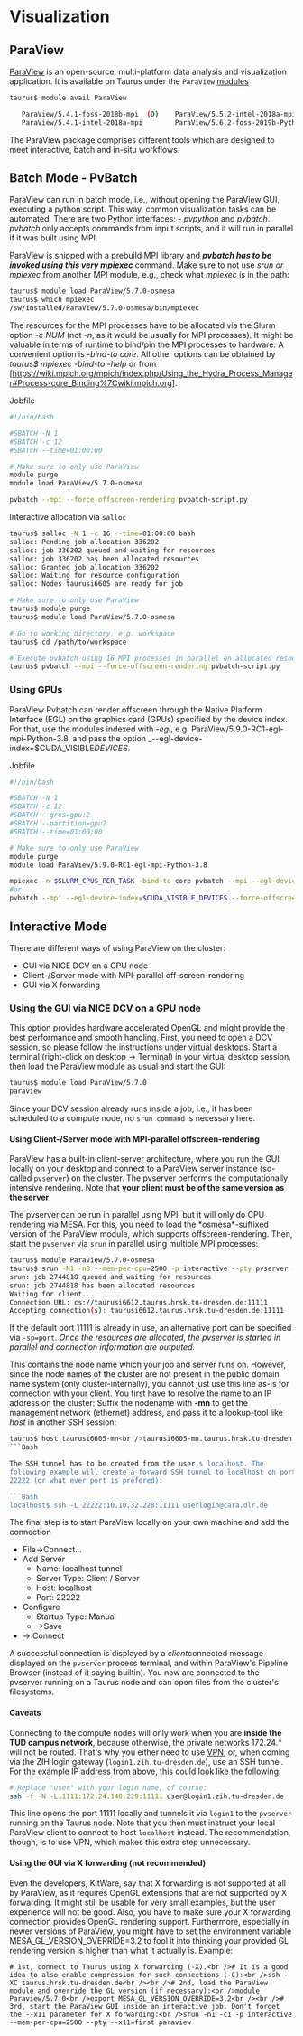 # Visualization

## ParaView

[ParaView](https://paraview.org) is an open-source, multi-platform data
analysis and visualization application. It is available on Taurus under
the `ParaView` [modules](Modules.md#modules-environment)

```Bash
taurus$ module avail ParaView

   ParaView/5.4.1-foss-2018b-mpi  (D)    ParaView/5.5.2-intel-2018a-mpi                ParaView/5.7.0-osmesa
   ParaView/5.4.1-intel-2018a-mpi        ParaView/5.6.2-foss-2019b-Python-3.7.4-mpi    ParaView/5.7.0
```

The ParaView package comprises different tools which are designed to
meet interactive, batch and in-situ workflows.

## Batch Mode - PvBatch

ParaView can run in batch mode, i.e., without opening the ParaView GUI,
executing a python script. This way, common visualization tasks can be
automated. There are two Python interfaces: - *pvpython* and *pvbatch*.
*pvbatch* only accepts commands from input scripts, and it will run in
parallel if it was built using MPI.

ParaView is shipped with a prebuild MPI library and ***pvbatch has to be
invoked using this very mpiexec*** command. Make sure to not use *srun
or mpiexec* from another MPI module, e.g., check what *mpiexec* is in
the path:

```Bash
taurus$ module load ParaView/5.7.0-osmesa
taurus$ which mpiexec
/sw/installed/ParaView/5.7.0-osmesa/bin/mpiexec
```

The resources for the MPI processes have to be allocated via the Slurm option *-c NUM* (not *-n*, as
it would be usually for MPI processes). It might be valuable in terms of runtime to bind/pin the MPI
processes to hardware. A convenient option is *-bind-to core*. All other options can be obtained by
*taurus$ mpiexec -bind-to -help* or from
[https://wiki.mpich.org/mpich/index.php/Using_the_Hydra_Process_Manager#Process-core_Binding%7Cwiki.mpich.org].

Jobfile

```Bash
#!/bin/bash

#SBATCH -N 1
#SBATCH -c 12
#SBATCH --time=01:00:00

# Make sure to only use ParaView
module purge
module load ParaView/5.7.0-osmesa

pvbatch --mpi --force-offscreen-rendering pvbatch-script.py
```

Interactive allocation via `salloc`

```Bash
taurus$ salloc -N 1 -c 16 --time=01:00:00 bash
salloc: Pending job allocation 336202
salloc: job 336202 queued and waiting for resources
salloc: job 336202 has been allocated resources
salloc: Granted job allocation 336202
salloc: Waiting for resource configuration
salloc: Nodes taurusi6605 are ready for job

# Make sure to only use ParaView
taurus$ module purge
taurus$ module load ParaView/5.7.0-osmesa

# Go to working directory, e.g. workspace
taurus$ cd /path/to/workspace

# Execute pvbatch using 16 MPI processes in parallel on allocated resources
taurus$ pvbatch --mpi --force-offscreen-rendering pvbatch-script.py 
```

### Using GPUs

ParaView Pvbatch can render offscreen through the Native Platform
Interface (EGL) on the graphics card (GPUs) specified by the device
index. For that, use the modules indexed with *-egl*, e.g.
ParaView/5.9.0-RC1-egl-mpi-Python-3.8, and pass the option
\_--egl-device-index=$CUDA_VISIBLE*DEVICES*.

Jobfile

```Bash
#!/bin/bash

#SBATCH -N 1
#SBATCH -c 12
#SBATCH --gres=gpu:2
#SBATCH --partition=gpu2
#SBATCH --time=01:00:00

# Make sure to only use ParaView
module purge
module load ParaView/5.9.0-RC1-egl-mpi-Python-3.8

mpiexec -n $SLURM_CPUS_PER_TASK -bind-to core pvbatch --mpi --egl-device-index=$CUDA_VISIBLE_DEVICES --force-offscreen-rendering pvbatch-script.py
#or
pvbatch --mpi --egl-device-index=$CUDA_VISIBLE_DEVICES --force-offscreen-rendering pvbatch-script.py
```

## Interactive Mode

There are different ways of using ParaView on the cluster:

- GUI via NICE DCV on a GPU node
- Client-/Server mode with MPI-parallel off-screen-rendering
- GUI via X forwarding

### Using the GUI via NICE DCV on a GPU node

This option provides hardware accelerated OpenGL and might provide the best performance and smooth
handling. First, you need to open a DCV session, so please follow the instructions under
[virtual desktops](VirtualDesktops.md). Start a terminal (right-click on desktop -> Terminal) in your
virtual desktop session, then load the ParaView module as usual and start the GUI:

```Bash
taurus$ module load ParaView/5.7.0
paraview
```

Since your DCV session already runs inside a job, i.e., it has been
scheduled to a compute node, no `srun command` is necessary here.

#### Using Client-/Server mode with MPI-parallel offscreen-rendering

ParaView has a built-in client-server architecture, where you run the
GUI locally on your desktop and connect to a ParaView server instance
(so-called `pvserver`) on the cluster. The pvserver performs the
computationally intensive rendering. Note that **your client must be of
the same version as the server**.

The pvserver can be run in parallel using MPI, but it will only do CPU
rendering via MESA. For this, you need to load the \*osmesa\*-suffixed
version of the ParaView module, which supports offscreen-rendering.
Then, start the `pvserver` via `srun` in parallel using multiple MPI
processes:

```Bash
taurus$ module ParaView/5.7.0-osmesa
taurus$ srun -N1 -n8 --mem-per-cpu=2500 -p interactive --pty pvserver --force-offscreen-rendering
srun: job 2744818 queued and waiting for resources
srun: job 2744818 has been allocated resources
Waiting for client...
Connection URL: cs://taurusi6612.taurus.hrsk.tu-dresden.de:11111
Accepting connection(s): taurusi6612.taurus.hrsk.tu-dresden.de:11111
```

If the default port 11111 is already in use, an alternative port can be specified via `-sp=port`.
*Once the resources are allocated, the pvserver is started in parallel and connection information
are outputed.*

This contains the node name which your job and server runs on. However,
since the node names of the cluster are not present in the public domain
name system (only cluster-internally), you cannot just use this line
as-is for connection with your client. You first have to resolve the
name to an IP address on the cluster: Suffix the nodename with **-mn**
to get the management network (ethernet) address, and pass it to a
lookup-tool like *host* in another SSH session:

```Bash
taurus$ host taurusi6605-mn<br />taurusi6605-mn.taurus.hrsk.tu-dresden.de has address 172.24.140.229
```Bash

The SSH tunnel has to be created from the user's localhost. The
following example will create a forward SSH tunnel to localhost on port
22222 (or what ever port is prefered):

```Bash
localhost$ ssh -L 22222:10.10.32.228:11111 userlogin@cara.dlr.de
```

The final step is to start ParaView locally on your own machine and add
the connection

-   File→Connect...
-   Add Server
    -   Name: localhost tunnel
    -   Server Type: Client / Server
    -   Host: localhost
    -   Port: 22222
-   Configure
    -   Startup Type: Manual
    -   →Save
-   → Connect

A successful connection is displayed by a *client*connected message
displayed on the `pvserver` process terminal, and within ParaView's
Pipeline Browser (instead of it saying builtin). You now are connected
to the pvserver running on a Taurus node and can open files from the
cluster's filesystems.

#### Caveats

Connecting to the compute nodes will only work when you are **inside the TUD campus network**,
because otherwise, the private networks 172.24.\* will not be routed. That's why you either need to
use [VPN](https://tu-dresden.de/zih/dienste/service-katalog/arbeitsumgebung/zugang_datennetz/vpn),
or, when coming via the ZIH login gateway (`login1.zih.tu-dresden.de`), use an SSH tunnel. For the
example IP address from above, this could look like the following:

```Bash
# Replace "user" with your login name, of course:
ssh -f -N -L11111:172.24.140.229:11111 user@login1.zih.tu-dresden.de
```

This line opens the port 11111 locally and tunnels it via `login1` to the `pvserver` running on the
Taurus node. Note that you then must instruct your local ParaView client to connect to host
`localhost` instead. The recommendation, though, is to use VPN, which makes this extra step
unnecessary.

#### Using the GUI via X forwarding (not recommended)

Even the developers, KitWare, say that X forwarding is not supported at
all by ParaView, as it requires OpenGL extensions that are not supported
by X forwarding. It might still be usable for very small examples, but
the user experience will not be good. Also, you have to make sure your X
forwarding connection provides OpenGL rendering support. Furthermore,
especially in newer versions of ParaView, you might have to set the
environment variable MESA_GL_VERSION_OVERRIDE=3.2 to fool it into
thinking your provided GL rendering version is higher than what it
actually is. Example:

    # 1st, connect to Taurus using X forwarding (-X).<br /># It is a good idea to also enable compression for such connections (-C):<br />ssh -XC taurus.hrsk.tu-dresden.de<br /><br /># 2nd, load the ParaView module and override the GL version (if necessary):<br />module Paraview/5.7.0<br />export MESA_GL_VERSION_OVERRIDE=3.2<br /><br /># 3rd, start the ParaView GUI inside an interactive job. Don't forget the --x11 parameter for X forwarding:<br />srun -n1 -c1 -p interactive --mem-per-cpu=2500 --pty --x11=first paraview
